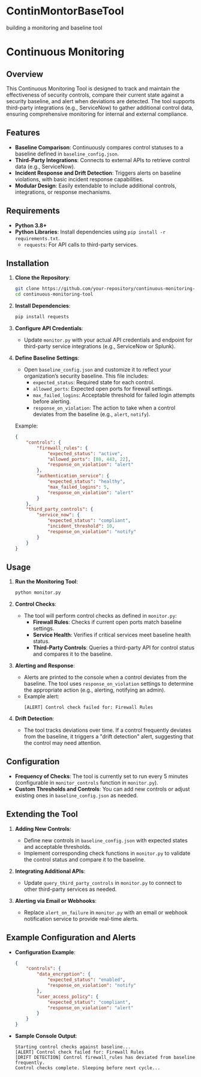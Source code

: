 # ContinMontorBaseTool
building a monitoring and baseline tool


# Continuous Monitoring 

## Overview
This Continuous Monitoring Tool is designed to track and maintain the effectiveness of security controls, compare their current state against a security baseline, and alert when deviations are detected. The tool supports third-party integrations (e.g., ServiceNow) to gather additional control data, ensuring comprehensive monitoring for internal and external compliance.

## Features
- **Baseline Comparison**: Continuously compares control statuses to a baseline defined in `baseline_config.json`.
- **Third-Party Integrations**: Connects to external APIs to retrieve control data (e.g., ServiceNow).
- **Incident Response and Drift Detection**: Triggers alerts on baseline violations, with basic incident response capabilities.
- **Modular Design**: Easily extendable to include additional controls, integrations, or response mechanisms.

## Requirements
- **Python 3.8+**
- **Python Libraries**: Install dependencies using `pip install -r requirements.txt`.
  - `requests`: For API calls to third-party services.

## Installation
1. **Clone the Repository**:
    ```bash
    git clone https://github.com/your-repository/continuous-monitoring-tool.git
    cd continuous-monitoring-tool
    ```

2. **Install Dependencies**:
    ```bash
    pip install requests
    ```

3. **Configure API Credentials**:
    - Update `monitor.py` with your actual API credentials and endpoint for third-party service integrations (e.g., ServiceNow or Splunk).

4. **Define Baseline Settings**:
    - Open `baseline_config.json` and customize it to reflect your organization’s security baseline. This file includes:
      - `expected_status`: Required state for each control.
      - `allowed_ports`: Expected open ports for firewall settings.
      - `max_failed_logins`: Acceptable threshold for failed login attempts before alerting.
      - `response_on_violation`: The action to take when a control deviates from the baseline (e.g., `alert`, `notify`).

    Example:
    ```json
    {
        "controls": {
            "firewall_rules": {
                "expected_status": "active",
                "allowed_ports": [80, 443, 22],
                "response_on_violation": "alert"
            },
            "authentication_service": {
                "expected_status": "healthy",
                "max_failed_logins": 5,
                "response_on_violation": "alert"
            }
        },
        "third_party_controls": {
            "service_now": {
                "expected_status": "compliant",
                "incident_threshold": 10,
                "response_on_violation": "notify"
            }
        }
    }
    ```

## Usage
1. **Run the Monitoring Tool**:
    ```bash
    python monitor.py
    ```

2. **Control Checks**:
    - The tool will perform control checks as defined in `monitor.py`:
        - **Firewall Rules**: Checks if current open ports match baseline settings.
        - **Service Health**: Verifies if critical services meet baseline health status.
        - **Third-Party Controls**: Queries a third-party API for control status and compares it to the baseline.

3. **Alerting and Response**:
    - Alerts are printed to the console when a control deviates from the baseline. The tool uses `response_on_violation` settings to determine the appropriate action (e.g., alerting, notifying an admin).
    - Example alert:
      ```
      [ALERT] Control check failed for: Firewall Rules
      ```

4. **Drift Detection**:
    - The tool tracks deviations over time. If a control frequently deviates from the baseline, it triggers a "drift detection" alert, suggesting that the control may need attention.

## Configuration
- **Frequency of Checks**: The tool is currently set to run every 5 minutes (configurable in `monitor_controls` function in `monitor.py`).
- **Custom Thresholds and Controls**: You can add new controls or adjust existing ones in `baseline_config.json` as needed.

## Extending the Tool
1. **Adding New Controls**:
    - Define new controls in `baseline_config.json` with expected states and acceptable thresholds.
    - Implement corresponding check functions in `monitor.py` to validate the control status and compare it to the baseline.

2. **Integrating Additional APIs**:
    - Update `query_third_party_controls` in `monitor.py` to connect to other third-party services as needed.

3. **Alerting via Email or Webhooks**:
    - Replace `alert_on_failure` in `monitor.py` with an email or webhook notification service to provide real-time alerts.

## Example Configuration and Alerts
- **Configuration Example**:
    ```json
    {
        "controls": {
            "data_encryption": {
                "expected_status": "enabled",
                "response_on_violation": "notify"
            },
            "user_access_policy": {
                "expected_status": "compliant",
                "response_on_violation": "alert"
            }
        }
    }
    ```
- **Sample Console Output**:
    ```
    Starting control checks against baseline...
    [ALERT] Control check failed for: Firewall Rules
    [DRIFT DETECTION] Control firewall_rules has deviated from baseline frequently.
    Control checks complete. Sleeping before next cycle...
    ```


